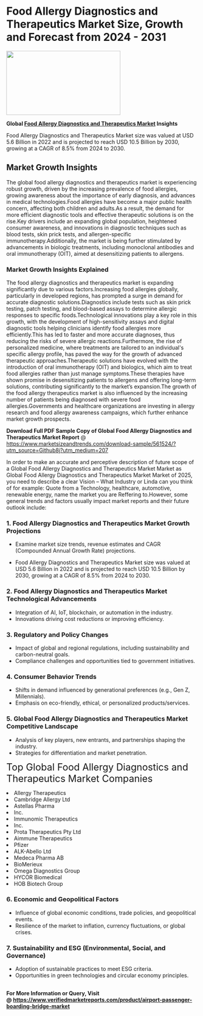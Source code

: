 <H1>Food Allergy Diagnostics and Therapeutics Market Size, Growth and Forecast from 2024 - 2031</H1><img class="aligncenter size-medium wp-image-584254" src="https://thirdeyenews.in/wp-content/uploads/2024/09/Global-Market-Research-300x168.jpeg" alt="" width="300" height="168" /><p><strong>Global&nbsp;<a href="https://www.marketsizeandtrends.com/download-sample/561524/?utm_source=Github8j?utm_medium=207">Food Allergy Diagnostics and Therapeutics Market</a> Insights</strong></p><p>Food Allergy Diagnostics and Therapeutics Market size was valued at USD 5.6 Billion in 2022 and is projected to reach USD 10.5 Billion by 2030, growing at a CAGR of 8.5% from 2024 to 2030.</p><p><h2>Market Growth Insights</h2> The global food allergy diagnostics and therapeutics market is experiencing robust growth, driven by the increasing prevalence of food allergies, growing awareness about the importance of early diagnosis, and advances in medical technologies.Food allergies have become a major public health concern, affecting both children and adults.As a result, the demand for more efficient diagnostic tools and effective therapeutic solutions is on the rise.Key drivers include an expanding global population, heightened consumer awareness, and innovations in diagnostic techniques such as blood tests, skin prick tests, and allergen-specific immunotherapy.Additionally, the market is being further stimulated by advancements in biologic treatments, including monoclonal antibodies and oral immunotherapy (OIT), aimed at desensitizing patients to allergens. <h3>Market Growth Insights Explained</h3> The food allergy diagnostics and therapeutics market is expanding significantly due to various factors.Increasing food allergies globally, particularly in developed regions, has prompted a surge in demand for accurate diagnostic solutions.Diagnostics include tests such as skin prick testing, patch testing, and blood-based assays to determine allergic responses to specific foods.Technological innovations play a key role in this growth, with the development of high-sensitivity assays and digital diagnostic tools helping clinicians identify food allergies more efficiently.This has led to faster and more accurate diagnoses, thus reducing the risks of severe allergic reactions.Furthermore, the rise of personalized medicine, where treatments are tailored to an individual's specific allergy profile, has paved the way for the growth of advanced therapeutic approaches.Therapeutic solutions have evolved with the introduction of oral immunotherapy (OIT) and biologics, which aim to treat food allergies rather than just manage symptoms.These therapies have shown promise in desensitizing patients to allergens and offering long-term solutions, contributing significantly to the market’s expansion.The growth of the food allergy therapeutics market is also influenced by the increasing number of patients being diagnosed with severe food allergies.Governments and healthcare organizations are investing in allergy research and food allergy awareness campaigns, which further enhance market growth prospects.</p><p><span class=""><strong>Download Full PDF Sample Copy of Global Food Allergy Diagnostics and Therapeutics Market Report</strong> @ <a href="https://www.marketsizeandtrends.com/download-sample/561524/?utm_source=Github8j?utm_medium=207" target="_blank">https://www.marketsizeandtrends.com/download-sample/561524/?utm_source=Github8j?utm_medium=207</a></span></p><p>In order to make an accurate and perceptive description of future scope of a Global&nbsp;Food Allergy Diagnostics and Therapeutics Market Market as Global&nbsp;Food Allergy Diagnostics and Therapeutics Market Market of 2025, you need to describe a clear Vision &ndash; What Industry or Linda can you think of for example: Quote from a Technology, healthcare, automotive, renewable energy, name the market you are Reffering to.However, some general trends and factors usually impact market reports and their future outlook include:</p><h3>1.&nbsp;<strong>Food Allergy Diagnostics and Therapeutics Market Growth Projections</strong></h3><ul><li>Examine market size trends, revenue estimates and CAGR (Compounded Annual Growth Rate) projections.</li><li><p>Food Allergy Diagnostics and Therapeutics Market size was valued at USD 5.6 Billion in 2022 and is projected to reach USD 10.5 Billion by 2030, growing at a CAGR of 8.5% from 2024 to 2030.</p></li></ul><h3>2.&nbsp;<strong>Food Allergy Diagnostics and Therapeutics Market Technological Advancements</strong></h3><ul><li>Integration of AI, IoT, blockchain, or automation in the industry.</li><li>Innovations driving cost reductions or improving efficiency.</li></ul><h3>3.&nbsp;<strong>Regulatory and Policy Changes</strong></h3><ul><li>Impact of global and regional regulations, including sustainability and carbon-neutral goals.</li><li>Compliance challenges and opportunities tied to government initiatives.</li></ul><h3>4.&nbsp;<strong>Consumer Behavior Trends</strong></h3><ul><li>Shifts in demand influenced by generational preferences (e.g., Gen Z, Millennials).</li><li>Emphasis on eco-friendly, ethical, or personalized products/services.</li></ul><h3>5.&nbsp;<strong>Global Food Allergy Diagnostics and Therapeutics Market Competitive Landscape</strong></h3><ul><li>Analysis of key players, new entrants, and partnerships shaping the industry.</li><li>Strategies for differentiation and market penetration.</li></ul><p data-pm-slice="1 1 []"><span style="color: inherit; font-family: inherit; font-size: 25px;">Top Global Food Allergy Diagnostics and Therapeutics Market Companies</span></p><div class="" data-test-id=""><p><li>Allergy Therapeutics</li><li> Cambridge Allergy Ltd</li><li> Astellas Pharma</li><li> Inc.</li><li> Immunomic Therapeutics</li><li> Inc.</li><li> Prota Therapeutics Pty Ltd</li><li> Aimmune Therapeutics</li><li> Pfizer</li><li> ALK-Abello Ltd</li><li> Medeca Pharma AB</li><li> BioMerieux</li><li> Omega Diagnostics Group</li><li> HYCOR Biomedical</li><li> HOB Biotech Group</li></p></div><h3>6.&nbsp;<strong>Economic and Geopolitical Factors</strong></h3><ul><li>Influence of global economic conditions, trade policies, and geopolitical events.</li><li>Resilience of the market to inflation, currency fluctuations, or global crises.</li></ul><h3>7.&nbsp;<strong>Sustainability and ESG (Environmental, Social, and Governance)</strong></h3><ul><li>Adoption of sustainable practices to meet ESG criteria.</li><li>Opportunities in green technologies and circular economy principles.</li></ul><h2><strong style="font-size: 14px;">For More Information or Query, Visit @&nbsp;</strong><a style="background-color: #ffffff; font-size: 14px;" href="https://www.marketsizeandtrends.com/report/food-allergy-diagnostics-and-therapeutics-market/" target="_blank">https://www.verifiedmarketreports.com/product/airport-passenger-boarding-bridge-market</a></h2>